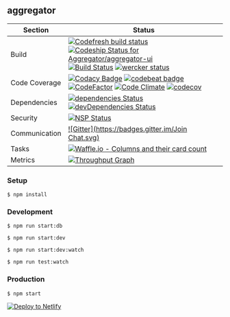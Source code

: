 ## aggregator

| Section | Status |
|---------|--------|
| Build |[![Codefresh build status]( https://g.codefresh.io/api/badges/build?repoOwner=Aggregator&repoName=aggregator-ui&branch=master&pipelineName=aggregator-ui-master&accountName=gdumitrescu_github&type=cf-1)]( https://g.codefresh.io/repositories/Aggregator/aggregator-ui/builds?filter=trigger:build;branch:master;service:5965bb75206e72000165e28d~aggregator-ui-master) [ ![Codeship Status for Aggregator/aggregator-ui](https://app.codeship.com/projects/17f4ed50-12f5-0136-009f-4ee608a1a18e/status?branch=master)](https://app.codeship.com/projects/283085) [![Build Status](https://travis-ci.org/Aggregator/aggregator-ui.svg?branch=master)](https://travis-ci.org/Aggregator/aggregator-ui) [![wercker status](https://app.wercker.com/status/4d2c5d234eeb34c9c62697cecd2cedc7/s/master "wercker status")](https://app.wercker.com/project/byKey/4d2c5d234eeb34c9c62697cecd2cedc7)|
| Code Coverage | [![Codacy Badge](https://api.codacy.com/project/badge/Grade/0cf86c32689c4eb28667b1501dc550dd)](https://www.codacy.com/app/gdumitrescu/aggregator?utm_source=github.com&amp;utm_medium=referral&amp;utm_content=gdumitrescu/aggregator&amp;utm_campaign=Badge_Grade) [![codebeat badge](https://codebeat.co/badges/4e3371b2-a406-4713-837b-571c7b047698)](https://codebeat.co/projects/github-com-gdumitrescu-aggregator) [![CodeFactor](https://www.codefactor.io/repository/github/gdumitrescu/aggregator/badge)](https://www.codefactor.io/repository/github/gdumitrescu/aggregator) [![Code Climate](https://codeclimate.com/github/gdumitrescu/aggregator/badges/gpa.svg)](https://codeclimate.com/github/gdumitrescu/aggregator) [![codecov](https://codecov.io/gh/gdumitrescu/aggregator/branch/master/graph/badge.svg)](https://codecov.io/gh/gdumitrescu/aggregator) |
| Dependencies | [![dependencies Status](https://david-dm.org/Aggregator/aggregator-ui/status.svg)](https://david-dm.org/Aggregator/aggregator-ui) [![devDependencies Status](https://david-dm.org/Aggregator/aggregator-ui/dev-status.svg)](https://david-dm.org/Aggregator/aggregator-ui?type=dev) |
| Security | [![NSP Status](https://nodesecurity.io/orgs/github/projects/e322454b-f3b2-4f51-a0e7-7a79d5ae52d3/badge)](https://nodesecurity.io/orgs/github/projects/e322454b-f3b2-4f51-a0e7-7a79d5ae52d3) |
| Communication | [![Gitter](https://badges.gitter.im/Join Chat.svg)](https://gitter.im/gdumitrescu/aggregator) |
| Tasks | [![Waffle.io - Columns and their card count](https://badge.waffle.io/Aggregator/aggregator-ui.svg?columns=all)](https://waffle.io/Aggregator/aggregator-ui) |
| Metrics | [![Throughput Graph](https://graphs.waffle.io/Aggregator/aggregator-ui/throughput.svg)](https://waffle.io/Aggregator/aggregator-ui/metrics/throughput) |


### Setup

`$ npm install`

### Development

`$ npm run start:db`

`$ npm run start:dev`

`$ npm run start:dev:watch`

`$ npm run test:watch`

### Production

`$ npm start`

[![Deploy to Netlify](https://www.netlify.com/img/deploy/button.svg)](https://app.netlify.com/start/deploy?repository=https://github.com/gdumitrescu/aggregator)
